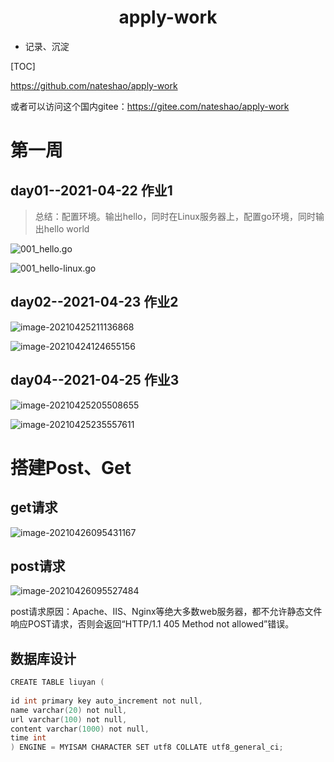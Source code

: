 <center><h1>apply-work</h1></center>

- 记录、沉淀

[TOC]

https://github.com/nateshao/apply-work

或者可以访问这个国内gitee：https://gitee.com/nateshao/apply-work

# 第一周

## day01--2021-04-22 作业1

> 总结：配置环境。输出hello，同时在Linux服务器上，配置go环境，同时输出hello world

![001_hello.go](https://nateshao-blog.oss-cn-shenzhen.aliyuncs.com/img/image-20210422231117678.png)

![001_hello-linux.go](https://nateshao-blog.oss-cn-shenzhen.aliyuncs.com/img/image-20210423001738446.png)

## day02--2021-04-23 作业2

![image-20210425211136868](https://nateshao-blog.oss-cn-shenzhen.aliyuncs.com/img/image-20210425211136868.png)

![image-20210424124655156](https://nateshao-blog.oss-cn-shenzhen.aliyuncs.com/img/image-20210424124655156.png)

## day04--2021-04-25  作业3

![image-20210425205508655](https://nateshao-blog.oss-cn-shenzhen.aliyuncs.com/img/image-20210425205508655.png)



![image-20210425235557611](https://nateshao-blog.oss-cn-shenzhen.aliyuncs.com/img/image-20210425235557611.png)

# 搭建Post、Get

## get请求

![image-20210426095431167](https://nateshao-blog.oss-cn-shenzhen.aliyuncs.com/img/image-20210426095431167.png)

## post请求

![image-20210426095527484](https://nateshao-blog.oss-cn-shenzhen.aliyuncs.com/img/image-20210426095527484.png)

post请求原因：Apache、IIS、Nginx等绝大多数web服务器，都不允许静态文件响应POST请求，否则会返回“HTTP/1.1 405 Method not allowed”错误。







## 数据库设计

```go
CREATE TABLE liuyan (
    
id int primary key auto_increment not null,
name varchar(20) not null,
url varchar(100) not null,
content varchar(1000) not null,
time int
) ENGINE = MYISAM CHARACTER SET utf8 COLLATE utf8_general_ci;
```



